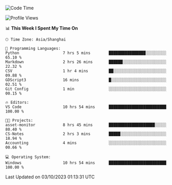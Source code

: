 <!--START_SECTION:waka-->
![Code Time](http://img.shields.io/badge/Code%20Time-1%2C272%20hrs%2059%20mins-blue)

![Profile Views](http://img.shields.io/badge/Profile%20Views-1-blue)

📊 **This Week I Spent My Time On** 

```text
🕑︎ Time Zone: Asia/Shanghai

💬 Programming Languages: 
Python                   7 hrs 5 mins        ████████████████░░░░░░░░░   65.10 % 
Markdown                 2 hrs 26 mins       ██████░░░░░░░░░░░░░░░░░░░   22.32 % 
CSV                      1 hr 4 mins         ██░░░░░░░░░░░░░░░░░░░░░░░   09.88 % 
GDScript3                16 mins             █░░░░░░░░░░░░░░░░░░░░░░░░   02.51 % 
Git Config               1 min               ░░░░░░░░░░░░░░░░░░░░░░░░░   00.15 % 

🔥 Editors: 
VS Code                  10 hrs 54 mins      █████████████████████████   100.00 % 

🐱‍💻 Projects: 
asset-monitor            8 hrs 45 mins       ████████████████████░░░░░   80.40 % 
CS-Notes                 2 hrs 3 mins        █████░░░░░░░░░░░░░░░░░░░░   18.94 % 
Accounting               4 mins              ░░░░░░░░░░░░░░░░░░░░░░░░░   00.66 % 

💻 Operating System: 
Windows                  10 hrs 54 mins      █████████████████████████   100.00 % 
```


 Last Updated on 03/10/2023 01:13:31 UTC
<!--END_SECTION:waka-->